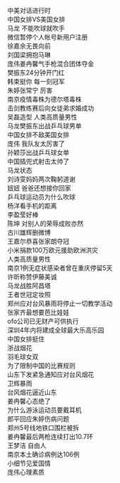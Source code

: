 中美对话进行时  
中国女排VS美国女排  
马龙 不能吹球就吹手  
微信暂停个人帐号新用户注册  
徐嘉余无畏向前  
刘国梁拥抱马琳  
庞伟姜冉馨气手枪混合团体夺金  
樊振东24分钟开门红  
韩束挺你 每一刻冠军  
朱婷张常宁 厉害  
南京疫情毒株为德尔塔毒株  
击剑教练赛后向女徒弟求婚成功  
吴磊造型 人类高质量男性  
马龙樊振东出战乒乓球男单  
中国女排不敌美国女排  
庞伟 我队友太厉害了  
孙颖莎出战乒乓球女单  
中国插兜式射击太帅了  
马龙状态  
刘诗雯妈妈两次鞠躬道谢  
妞妞 爸爸还想接你回家  
乒乓球运动员为什么吹球  
杨洋看手机的距离  
李盈莹好棒  
陈坤 对别人的荣辱成败亦然  
古川雄辉删微博  
王嘉尔恭喜张家朗夺冠  
小米捐款100万欧元援助欧洲洪灾  
人类高质量男性  
南京1例无症状感染者曾在重庆停留5天  
许昕称赞伊藤美诚  
马龙战胜阿昌塔  
王者世冠定妆照  
郑州应对台风暴雨将停止一切教学活动  
张家齐最想要芭比娃娃  
ofo公司已无财产可供执行  
深圳4年内将建成全球最大乐高乐园  
中国女排挺住  
浙战烟花  
羽毛球女双  
为了限制中国的比赛规则  
山东下发紧急通知应对台风烟花  
卫辉暴雨  
台风烟花逼近山东  
姜冉馨心态绝了  
为什么游泳运动员要戴耳机  
郎平回应朱婷伤病问题  
郑州5号线地铁口围栏被拆  
姜冉馨最后两枪连续打出10.7环  
王梦洁 自由人  
南京本土确诊病例达106例  
小细节见爱国情  
庞伟心理素质  
